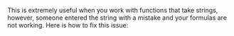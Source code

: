 This is extremely useful when you work with functions that take strings, however, someone entered the string with a mistake and your formulas are not working. Here is how to fix this issue: